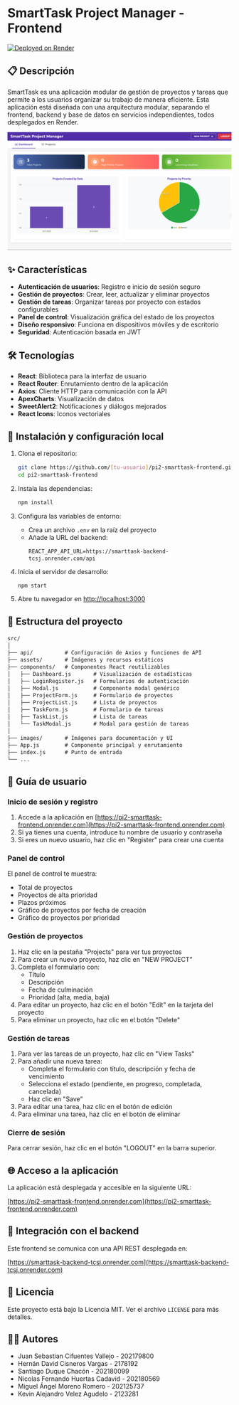 # SmartTask Project Manager - Frontend

[![Deployed on Render](https://img.shields.io/badge/Render-Deployed-success)](https://pi2-smarttask-frontend.onrender.com/)

## 📋 Descripción

SmartTask es una aplicación modular de gestión de proyectos y tareas que permite a los usuarios organizar su trabajo de manera eficiente. Esta aplicación está diseñada con una arquitectura modular, separando el frontend, backend y base de datos en servicios independientes, todos desplegados en Render.

![SmartTask Dashboard](src/images/dashboard.png)

## ✨ Características

- **Autenticación de usuarios**: Registro e inicio de sesión seguro
- **Gestión de proyectos**: Crear, leer, actualizar y eliminar proyectos
- **Gestión de tareas**: Organizar tareas por proyecto con estados configurables
- **Panel de control**: Visualización gráfica del estado de los proyectos
- **Diseño responsivo**: Funciona en dispositivos móviles y de escritorio
- **Seguridad**: Autenticación basada en JWT

## 🛠️ Tecnologías

- **React**: Biblioteca para la interfaz de usuario
- **React Router**: Enrutamiento dentro de la aplicación
- **Axios**: Cliente HTTP para comunicación con la API
- **ApexCharts**: Visualización de datos
- **SweetAlert2**: Notificaciones y diálogos mejorados
- **React Icons**: Iconos vectoriales

## 🚀 Instalación y configuración local

1. Clona el repositorio:
   ```bash
   git clone https://github.com/[tu-usuario]/pi2-smarttask-frontend.git
   cd pi2-smarttask-frontend
   ```

2. Instala las dependencias:
   ```bash
   npm install
   ```

3. Configura las variables de entorno:
   - Crea un archivo `.env` en la raíz del proyecto
   - Añade la URL del backend:
     ```
     REACT_APP_API_URL=https://smarttask-backend-tcsj.onrender.com/api
     ```

4. Inicia el servidor de desarrollo:
   ```bash
   npm start
   ```

5. Abre tu navegador en [http://localhost:3000](http://localhost:3000)

## 📁 Estructura del proyecto

```
src/
│
├── api/          # Configuración de Axios y funciones de API
├── assets/       # Imágenes y recursos estáticos
├── components/   # Componentes React reutilizables
│   ├── Dashboard.js       # Visualización de estadísticas
│   ├── LoginRegister.js   # Formularios de autenticación
│   ├── Modal.js           # Componente modal genérico
│   ├── ProjectForm.js     # Formulario de proyectos
│   ├── ProjectList.js     # Lista de proyectos
│   ├── TaskForm.js        # Formulario de tareas
│   ├── TaskList.js        # Lista de tareas
│   └── TaskModal.js       # Modal para gestión de tareas
│
├── images/       # Imágenes para documentación y UI
├── App.js        # Componente principal y enrutamiento
├── index.js      # Punto de entrada
└── ...
```

## 📘 Guía de usuario

### Inicio de sesión y registro

1. Accede a la aplicación en [https://pi2-smarttask-frontend.onrender.com](https://pi2-smarttask-frontend.onrender.com)
2. Si ya tienes una cuenta, introduce tu nombre de usuario y contraseña
3. Si eres un nuevo usuario, haz clic en "Register" para crear una cuenta

### Panel de control

El panel de control te muestra:

- Total de proyectos
- Proyectos de alta prioridad
- Plazos próximos
- Gráfico de proyectos por fecha de creación
- Gráfico de proyectos por prioridad

### Gestión de proyectos

1. Haz clic en la pestaña "Projects" para ver tus proyectos
2. Para crear un nuevo proyecto, haz clic en "NEW PROJECT"
3. Completa el formulario con:
   - Título
   - Descripción
   - Fecha de culminación
   - Prioridad (alta, media, baja)
4. Para editar un proyecto, haz clic en el botón "Edit" en la tarjeta del proyecto
5. Para eliminar un proyecto, haz clic en el botón "Delete"

### Gestión de tareas

1. Para ver las tareas de un proyecto, haz clic en "View Tasks"
2. Para añadir una nueva tarea:
   - Completa el formulario con título, descripción y fecha de vencimiento
   - Selecciona el estado (pendiente, en progreso, completada, cancelada)
   - Haz clic en "Save"
3. Para editar una tarea, haz clic en el botón de edición
4. Para eliminar una tarea, haz clic en el botón de eliminar

### Cierre de sesión

Para cerrar sesión, haz clic en el botón "LOGOUT" en la barra superior.

## 🌐 Acceso a la aplicación

La aplicación está desplegada y accesible en la siguiente URL:

[https://pi2-smarttask-frontend.onrender.com](https://pi2-smarttask-frontend.onrender.com)

## 🔄 Integración con el backend

Este frontend se comunica con una API REST desplegada en:

[https://smarttask-backend-tcsj.onrender.com](https://smarttask-backend-tcsj.onrender.com)

## 📝 Licencia

Este proyecto está bajo la Licencia MIT. Ver el archivo `LICENSE` para más detalles.

## 👨‍💻 Autores

- Juan Sebastian Cifuentes Vallejo - 202179800
- Hernán David Cisneros Vargas - 2178192
- Santiago Duque Chacón - 202180099
- Nicolas Fernando Huertas Cadavid - 202180569
- Miguel Ángel Moreno Romero - 202125737
- Kevin Alejandro Velez Agudelo - 2123281
